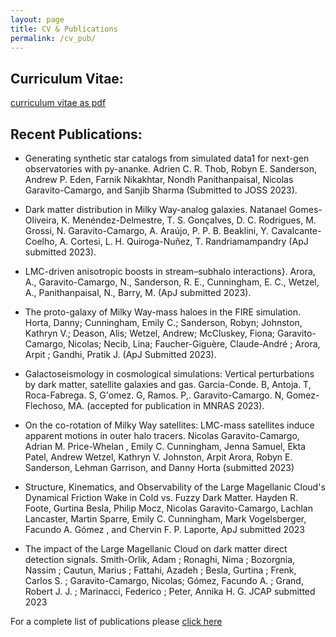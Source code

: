 ```yaml
---
layout: page
title: CV & Publications
permalink: /cv_pub/
---
```


## Curriculum Vitae:

[curriculum vitae as pdf](https://github.com/jngaravitoc/CV/blob/master/CV.pdf)

## Recent Publications:


- Generating synthetic star catalogs from simulated data1
  for next-gen observatories with py-ananke.  Adrien C. R. Thob, Robyn E. Sanderson, Andrew P. Eden, Farnik
  Nikakhtar, Nondh Panithanpaisal, Nicolas Garavito-Camargo,
  and Sanjib Sharma (Submitted to JOSS 2023).

- Dark matter distribution in Milky Way-analog galaxies. 
  Natanael Gomes-Oliveira, K. Menéndez-Delmestre, T. S. Gonçalves, D. C.
  Rodrigues, M. Grossi, N. Garavito-Camargo, A. Araújo, P. P. B. Beaklini, Y.
  Cavalcante-Coelho, A. Cortesi, L. H. Quiroga-Nuñez, T. Randriamampandry  (ApJ submitted 2023).

- LMC-driven anisotropic boosts in stream–subhalo interactions}. 
  Arora, A., Garavito-Camargo, N., Sanderson, R. E., Cunningham, E. C., Wetzel, A., Panithanpaisal, N., Barry, M. (ApJ submitted 2023).

- The proto-galaxy of Milky Way-mass haloes in the FIRE simulation. Horta, Danny; Cunningham, Emily C.; Sanderson, Robyn; Johnston, Kathryn V.; Deason, Alis; Wetzel, Andrew; McCluskey, Fiona; Garavito-Camargo,
  Nicolas; Necib, Lina; Faucher-Giguère, 
  Claude-André ; Arora, Arpit ; Gandhi, Pratik J. (ApJ Submitted 2023). 

- Galactoseismology in cosmological simulations: Vertical
  perturbations by dark matter, satellite galaxies and gas.  Garcia-Conde. B,
  Antoja. T, Roca-Fabrega. S, G\'omez. G, Ramos. P,. Garavito-Camargo.
  N, Gomez-Flechoso, MA. (accepted for publication in MNRAS 2023).

- On the co-rotation of Milky Way satellites: LMC-mass satellites induce apparent motions in outer halo tracers. Nicolas Garavito-Camargo, Adrian M. Price-Whelan , Emily C. Cunningham, Jenna Samuel, Ekta Patel, Andrew Wetzel, Kathryn V. Johnston, Arpit Arora, Robyn E. Sanderson, Lehman Garrison, and Danny Horta (submitted 2023) 


- Structure, Kinematics, and Observability of the Large Magellanic
  Cloud's Dynamical Friction Wake in Cold vs. Fuzzy Dark Matter. 
 Hayden R. Foote, Gurtina Besla, Philip Mocz, Nicolas Garavito-Camargo,
 Lachlan Lancaster, Martin Sparre, Emily C. Cunningham, Mark Vogelsberger, Facundo A. Gómez , and Chervin F. P. Laporte, ApJ submitted 2023
 
- The impact of the Large Magellanic Cloud on dark matter direct detection signals.
 Smith-Orlik, Adam ; Ronaghi, Nima ; Bozorgnia, Nassim ; Cautun, Marius ; Fattahi, Azadeh ; Besla, Gurtina ; Frenk, Carlos S. ; Garavito-Camargo, Nicolas; Gómez, Facundo A. ; Grand, Robert J. J. ; Marinacci, Federico ; Peter, Annika H. G. JCAP submitted 2023

For a complete list of publications please [click
here](https://ui.adsabs.harvard.edu/search/p_=0&q=%20%20author%3A%22garavito-camargo%22&sort=date%20desc%2C%20bibcode%20desc)



